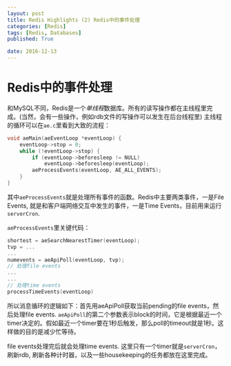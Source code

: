 ```yaml
---
layout: post
title: Redis Highlights (2) Redis中的事件处理
categories: [Redis]
tags: [Redis, Databases]
published: True

date: 2016-12-13
---
```


# Redis中的事件处理

和MySQL不同，Redis是一个*单线程*数据库。所有的读写操作都在主线程里完成。(当然，会有一些操作，例如rdb文件的写操作可以发生在后台线程里) 主线程的循环可以在`ae.c`里看到大致的流程：

```c
void aeMain(aeEventLoop *eventLoop) {
    eventLoop->stop = 0;
    while (!eventLoop->stop) {
        if (eventLoop->beforesleep != NULL)
            eventLoop->beforesleep(eventLoop);
        aeProcessEvents(eventLoop, AE_ALL_EVENTS);
    }
}
```

其中`aeProcessEvents`就是处理所有事件的函数。Redis中主要两类事件，一是File Events, 就是和客户端网络交互中发生的事件，一是Time Events，目前用来运行`serverCron`.

`aeProcessEvents`里关键代码：

```c
shortest = aeSearchNearestTimer(eventLoop);
tvp = ...
...
numevents = aeApiPoll(eventLoop, tvp);
// 处理file events
...
...
// 处理time events
processTimeEvents(eventLoop)
```

所以消息循环的逻辑如下：首先用aeApiPoll获取当前pending的file events，然后处理file events. `aeApiPoll`的第二个参数表示block的时间，它是根据最近一个timer决定的。假如最近一个timer要在1秒后触发，那么poll的timeout就是1秒。这样做的目的是减少忙等待。

file events处理完后就会处理time events. 这里只有一个timer就是`serverCron`，刷新rdb, 刷新各种计时器，以及一些housekeeping的任务都放在这里完成。













